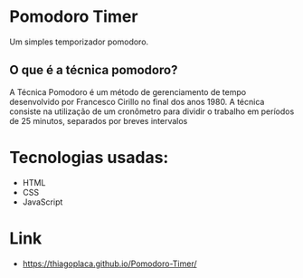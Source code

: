 
# Pomodoro Timer

Um simples temporizador pomodoro.

## O que é a técnica pomodoro?

A Técnica Pomodoro é um método de gerenciamento de tempo desenvolvido por Francesco Cirillo no final dos anos 1980. A técnica consiste na utilização de um cronômetro para dividir o trabalho em períodos de 25 minutos, separados por breves intervalos

# Tecnologias usadas:

- HTML
- CSS
- JavaScript

# Link 

- https://thiagoplaca.github.io/Pomodoro-Timer/
